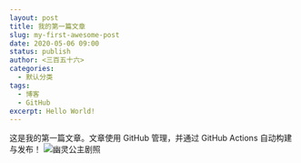 ```yaml
---
layout: post
title: 我的第一篇文章
slug: my-first-awesome-post
date: 2020-05-06 09:00
status: publish
author: <三百五十六>
categories: 
  - 默认分类
tags: 
  - 博客
  - GitHub
excerpt: Hello World!
---
```


这是我的第一篇文章。文章使用 GitHub 管理，并通过 GitHub Actions 自动构建与发布！
![幽灵公主剧照](./images/Mononoke_Hime.jpg)
